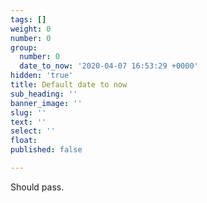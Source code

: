 ```yaml
---
tags: []
weight: 0
number: 0
group:
  number: 0
  date_to_now: '2020-04-07 16:53:29 +0000'
hidden: 'true'
title: Default date to now
sub_heading: ''
banner_image: ''
slug: ''
text: ''
select: ''
float: 
published: false

---
```

Should pass.